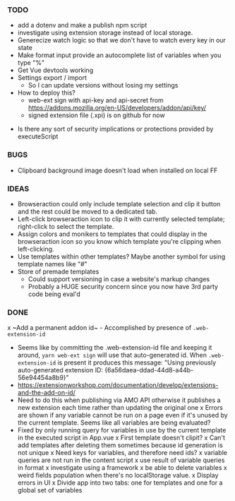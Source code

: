 ### TODO

- add a dotenv and make a publish npm script
- investigate using extension storage instead of local storage.
- Generecize watch logic so that we don't have to watch every key in our state
- Make format input provide an autocomplete list of variables when you type "%"
- Get Vue devtools working
- Settings export / import
  - So I can update versions without losing my settings
- How to deploy this?
  - web-ext sign with api-key and api-secret from https://addons.mozilla.org/en-US/developers/addon/api/key/
  - signed extension file (.xpi) is on github for now

* Is there any sort of security implications or protections provided by executeScript

### BUGS

- Clipboard background image doesn't load when installed on local FF

### IDEAS

- Browseraction could only include template selection and clip it button and the rest could be moved to a dedicated tab.
- Left-click browseraction icon to clip it with currently selected template; right-click to select the template.
- Assign colors and monikers to templates that could display in the browseraction icon so you know which template you're clipping when left-clicking.
- Use templates within other templates? Maybe another symbol for using template names like "#"
- Store of premade templates
  - Could support versioning in case a website's markup changes
  - Probably a HUGE security concern since you now have 3rd party code being eval'd

### DONE

x ~Add a permanent addon id~ - Accomplished by presence of `.web-extension-id`
  - Seems like by committing the .web-extension-id file and keeping it around, `yarn web-ext sign` will use that auto-generated id.
    When `.web-extension-id` is present it produces this message:
    "Using previously auto-generated extension ID: {6a56daea-ddad-44d8-a44b-56e94454a8b9}"
  - https://extensionworkshop.com/documentation/develop/extensions-and-the-add-on-id/
  - Need to do this when publishing via AMO API otherwise it publishes a new extension each time rather than updating the original one
x Errors are shown if any variable cannot be run on a page even if it's unused by the current template. Seems like all variables are being evaluated?
  - Fixed by only running query for variables in use by the current template in the executed script in App.vue
x First template doesn't clipit?
x Can't add templates after deleting them sometimes because id generation is not unique
x Need keys for variables, and therefore need ids?
x variable queries are not run in the content script
x use result of variable queries in format
x investigate using a framework
x be able to delete variables
x weird fields population when there's no localStorage value.
x Display errors in UI
x Divide app into two tabs: one for templates and one for a global set of variables
